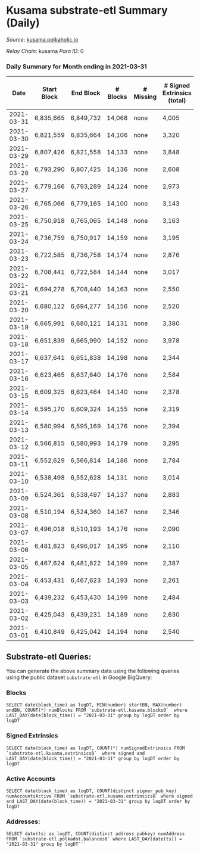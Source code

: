 # Kusama substrate-etl Summary (Daily)

_Source_: [kusama.polkaholic.io](https://kusama.polkaholic.io)

*Relay Chain*: kusama
*Para ID*: 0



### Daily Summary for Month ending in 2021-03-31


| Date | Start Block | End Block | # Blocks | # Missing | # Signed Extrinsics (total) | # Active Accounts | # Addresses with Balances | # Events | # Transfers | # XCM Transfers In | # XCM Transfers Out |
| ---- | ----------- | --------- | -------- | --------- | --------------------------- | ----------------- | ------------------------- | -------- | ----------- | ------------------ | ------------------- |
| 2021-03-31 | 6,835,665 | 6,849,732 | 14,068 | none  | 4,005 | 1,334 | 44,932 | 80,351 | 2,197 ($45,027,179) |   |   |
| 2021-03-30 | 6,821,559 | 6,835,664 | 14,106 | none  | 3,320 | 1,210 |  | 77,582 | 1,387 ($49,859,005) |   |   |
| 2021-03-29 | 6,807,426 | 6,821,558 | 14,133 | none  | 3,848 | 1,490 |  | 83,509 | 2,100 ($48,356,581) |   |   |
| 2021-03-28 | 6,793,290 | 6,807,425 | 14,136 | none  | 2,608 | 1,043 |  | 74,144 | 1,150 ($29,173,099) |   |   |
| 2021-03-27 | 6,779,166 | 6,793,289 | 14,124 | none  | 2,973 | 1,076 |  | 77,649 | 1,588 ($48,026,328) |   |   |
| 2021-03-26 | 6,765,066 | 6,779,165 | 14,100 | none  | 3,143 | 1,274 |  | 77,198 | 1,558 ($20,585,222) |   |   |
| 2021-03-25 | 6,750,918 | 6,765,065 | 14,148 | none  | 3,163 | 1,138 |  | 80,690 | 1,698 ($92,632,243) |   |   |
| 2021-03-24 | 6,736,759 | 6,750,917 | 14,159 | none  | 3,195 | 1,254 |  | 75,347 | 1,895 ($49,640,570) |   |   |
| 2021-03-23 | 6,722,585 | 6,736,758 | 14,174 | none  | 2,876 | 1,154 |  | 75,673 | 1,521 ($21,511,045) |   |   |
| 2021-03-22 | 6,708,441 | 6,722,584 | 14,144 | none  | 3,017 | 1,216 |  | 80,508 | 1,387 ($37,461,835) |   |   |
| 2021-03-21 | 6,694,278 | 6,708,440 | 14,163 | none  | 2,550 | 986 |  | 71,660 | 1,023 ($8,131,134) |   |   |
| 2021-03-20 | 6,680,122 | 6,694,277 | 14,156 | none  | 2,520 | 1,000 |  | 73,700 | 1,027 ($20,862,473) |   |   |
| 2021-03-19 | 6,665,991 | 6,680,121 | 14,131 | none  | 3,380 | 1,254 |  | 89,494 | 1,479 ($23,850,778) |   |   |
| 2021-03-18 | 6,651,839 | 6,665,990 | 14,152 | none  | 3,978 | 1,219 |  | 79,074 | 2,415 ($67,438,748) |   |   |
| 2021-03-17 | 6,637,641 | 6,651,838 | 14,198 | none  | 2,344 | 964 |  | 73,772 | 911 ($30,970,966) |   |   |
| 2021-03-16 | 6,623,465 | 6,637,640 | 14,176 | none  | 2,584 | 996 |  | 72,167 | 1,012 ($15,973,855) |   |   |
| 2021-03-15 | 6,609,325 | 6,623,464 | 14,140 | none  | 2,378 | 947 |  | 73,379 | 931 ($16,813,153) |   |   |
| 2021-03-14 | 6,595,170 | 6,609,324 | 14,155 | none  | 2,319 | 908 |  | 72,417 | 752 ($14,689,889) |   |   |
| 2021-03-13 | 6,580,994 | 6,595,169 | 14,176 | none  | 2,394 | 954 |  | 78,948 | 875 ($27,927,001) |   |   |
| 2021-03-12 | 6,566,815 | 6,580,993 | 14,179 | none  | 3,295 | 933 |  | 76,199 | 1,502 ($29,459,540) |   |   |
| 2021-03-11 | 6,552,629 | 6,566,814 | 14,186 | none  | 2,784 | 977 |  | 73,793 | 1,054 ($57,242,165) |   |   |
| 2021-03-10 | 6,538,498 | 6,552,628 | 14,131 | none  | 3,014 | 1,089 |  | 75,059 | 1,253 ($41,604,217) |   |   |
| 2021-03-09 | 6,524,361 | 6,538,497 | 14,137 | none  | 2,883 | 979 |  | 81,947 | 1,185 ($34,187,149) |   |   |
| 2021-03-08 | 6,510,194 | 6,524,360 | 14,167 | none  | 2,346 | 932 |  | 71,132 | 863 ($14,788,697) |   |   |
| 2021-03-07 | 6,496,018 | 6,510,193 | 14,176 | none  | 2,090 | 842 |  | 67,966 | 776 ($21,024,817) |   |   |
| 2021-03-06 | 6,481,823 | 6,496,017 | 14,195 | none  | 2,110 | 865 |  | 69,887 | 735 ($13,076,400) |   |   |
| 2021-03-05 | 6,467,624 | 6,481,822 | 14,199 | none  | 2,387 | 861 |  | 70,503 | 1,033 ($34,478,621) |   |   |
| 2021-03-04 | 6,453,431 | 6,467,623 | 14,193 | none  | 2,261 | 948 |  | 68,729 | 865 ($21,001,811) |   |   |
| 2021-03-03 | 6,439,232 | 6,453,430 | 14,199 | none  | 2,484 | 978 |  | 78,460 | 999 ($22,362,730) |   |   |
| 2021-03-02 | 6,425,043 | 6,439,231 | 14,189 | none  | 2,630 | 1,036 |  | 73,692 | 916 ($33,767,719) |   |   |
| 2021-03-01 | 6,410,849 | 6,425,042 | 14,194 | none  | 2,540 | 1,005 |  | 76,639 | 954 ($20,263,966) |   |   |

## Substrate-etl Queries:
You can generate the above summary data using the following queries using the public dataset `substrate-etl` in Google BigQuery:


### Blocks
```
SELECT date(block_time) as logDT, MIN(number) startBN, MAX(number) endBN, COUNT(*) numBlocks FROM `substrate-etl.kusama.blocks0`  where LAST_DAY(date(block_time)) = "2021-03-31" group by logDT order by logDT
```


### Signed Extrinsics
```
SELECT date(block_time) as logDT, COUNT(*) numSignedExtrinsics FROM `substrate-etl.kusama.extrinsics0`  where signed and LAST_DAY(date(block_time)) = "2021-03-31" group by logDT order by logDT
```


### Active Accounts
```
SELECT date(block_time) as logDT, COUNT(distinct signer_pub_key) numAccountsActive FROM `substrate-etl.kusama.extrinsics0` where signed and LAST_DAY(date(block_time)) = "2021-03-31" group by logDT order by logDT
```


### Addresses:
```
SELECT date(ts) as logDT, COUNT(distinct address_pubkey) numAddress FROM `substrate-etl.polkadot.balances0` where LAST_DAY(date(ts)) = "2021-03-31" group by logDT```

